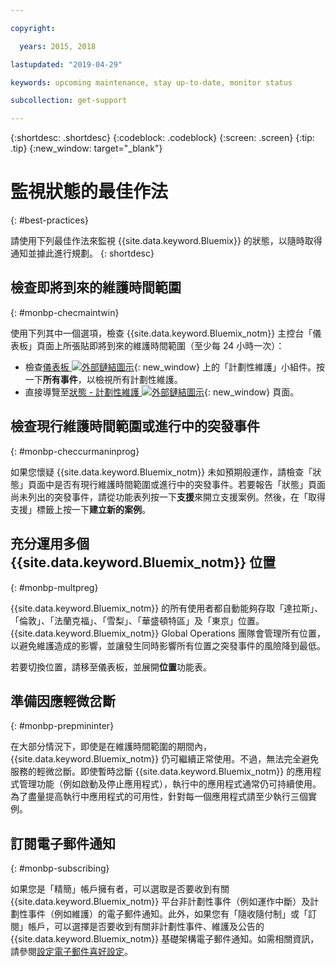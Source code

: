 ```yaml
---

copyright:

  years: 2015, 2018

lastupdated: "2019-04-29"

keywords: upcoming maintenance, stay up-to-date, monitor status

subcollection: get-support

---
```


{:shortdesc: .shortdesc}
{:codeblock: .codeblock}
{:screen: .screen}
{:tip: .tip}
{:new_window: target="_blank"}

# 監視狀態的最佳作法
{: #best-practices}

請使用下列最佳作法來監視 {{site.data.keyword.Bluemix}} 的狀態，以隨時取得通知並據此進行規劃。
{: shortdesc}

## 檢查即將到來的維護時間範圍
{: #monbp-checmaintwin}

使用下列其中一個選項，檢查 {{site.data.keyword.Bluemix_notm}} 主控台「儀表板」頁面上所張貼即將到來的維護時間範圍（至少每 24 小時一次）：
* 檢查[儀表板 ![外部鏈結圖示](../icons/launch-glyph.svg "外部鏈結圖示")](https://cloud.ibm.com){: new_window} 上的「計劃性維護」小組件。按一下**所有事件**，以檢視所有計劃性維護。
* 直接導覽至[狀態 - 計劃性維護 ![外部鏈結圖示](../icons/launch-glyph.svg "外部鏈結圖示")](https://cloud.ibm.com/status?selected=maintenance){: new_window} 頁面。

## 檢查現行維護時間範圍或進行中的突發事件
{: #monbp-checcurmaninprog}

如果您懷疑 {{site.data.keyword.Bluemix_notm}} 未如預期般運作，請檢查「狀態」頁面中是否有現行維護時間範圍或進行中的突發事件。若要報告「狀態」頁面尚未列出的突發事件，請從功能表列按一下**支援**來開立支援案例。然後，在「取得支援」標籤上按一下**建立新的案例**。

## 充分運用多個 {{site.data.keyword.Bluemix_notm}} 位置
{: #monbp-multpreg}

{{site.data.keyword.Bluemix_notm}} 的所有使用者都自動能夠存取「達拉斯」、「倫敦」、「法蘭克福」、「雪梨」、「華盛頓特區」及「東京」位置。{{site.data.keyword.Bluemix_notm}} Global Operations 團隊會管理所有位置，以避免維護造成的影響，並讓發生同時影響所有位置之突發事件的風險降到最低。

若要切換位置，請移至儀表板，並展開**位置**功能表。

## 準備因應輕微岔斷
{: #monbp-prepmininter}

在大部分情況下，即使是在維護時間範圍的期間內，{{site.data.keyword.Bluemix_notm}} 仍可繼續正常使用。不過，無法完全避免服務的輕微岔斷。即使暫時岔斷 {{site.data.keyword.Bluemix_notm}} 的應用程式管理功能（例如啟動及停止應用程式），執行中的應用程式通常仍可持續使用。為了盡量提高執行中應用程式的可用性，針對每一個應用程式請至少執行三個實例。

## 訂閱電子郵件通知
{: #monbp-subscribing}

如果您是「精簡」帳戶擁有者，可以選取是否要收到有關 {{site.data.keyword.Bluemix_notm}} 平台非計劃性事件（例如運作中斷）及計劃性事件（例如維護）的電子郵件通知。此外，如果您有「隨收隨付制」或「訂閱」帳戶，可以選擇是否要收到有關非計劃性事件、維護及公告的 {{site.data.keyword.Bluemix_notm}} 基礎架構電子郵件通知。如需相關資訊，請參閱[設定電子郵件喜好設定](/docs/account?topic=account-email-prefs)。



